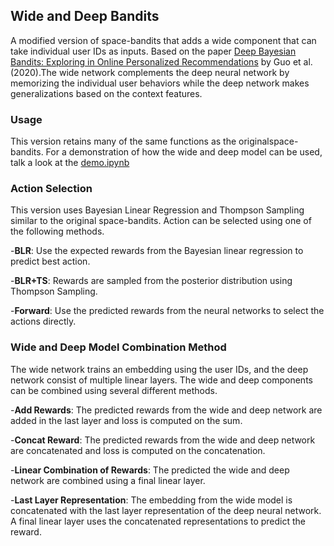 ## Wide and Deep Bandits

A modified version of space-bandits that adds a wide component that can take individual user IDs as inputs. Based on the paper [Deep Bayesian Bandits: Exploring in Online Personalized Recommendations](https://arxiv.org/abs/2008.00727) by Guo et al. (2020).The wide network complements the deep neural network by memorizing the individual user behaviors while the deep network makes generalizations based on the context features. 

### Usage

This version retains many of the same functions as the originalspace-bandits. For a demonstration of how the wide and deep model can be used, talk a look at the [demo.ipynb](https://github.com/fellowship/space-bandits/blob/dev/wide_deep_bandits/demo.ipynb)

### Action Selection

This version uses Bayesian Linear Regression and Thompson Sampling similar to the original space-bandits. Action can be selected using one of the following methods.

-**BLR**: Use the expected rewards from the Bayesian linear regression to predict best action. 

-**BLR+TS**: Rewards are sampled from the posterior distribution using Thompson Sampling.  

-**Forward**: Use the predicted rewards from the neural networks to select the actions directly. 

### Wide and Deep Model Combination Method

The wide network trains an embedding using the user IDs, and the deep network consist of multiple linear layers. The wide and deep components can be combined using several different methods. 

-**Add Rewards**: The predicted rewards from the wide and deep network are added in the last layer and loss is computed on the sum. 

-**Concat Reward**: The predicted rewards from the wide and deep network are concatenated and loss is computed on the concatenation. 

-**Linear Combination of Rewards**: The predicted the wide and deep network are combined using a final linear layer. 

-**Last Layer Representation**: The embedding from the wide model is concatenated with the last layer representation of the deep neural network. A final linear layer uses the concatenated representations to predict the reward. 

